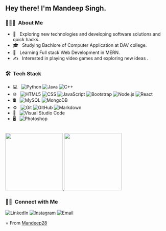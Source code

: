 

<!--
**Mandeep28/Mandeep28** is a ✨ _special_ ✨ repository because its `README.md` (this file) appears on your GitHub profile.

Here are some ideas to get you started:

- 🔭 I’m currently working on ...
- 🌱 I’m currently learning ...
- 👯 I’m looking to collaborate on ...
- 🤔 I’m looking for help with ...
- 💬 Ask me about ...
- 📫 How to reach me: ...
- 😄 Pronouns: ...
- ⚡ Fun fact: ...
-->
<!--
<img src="https://raw.githubusercontent.com/AVS1508/AVS1508/master/assets/Aditya%20Vikram%20Singh%20Banner.png">
-->
<h2> Hey there! I'm Mandeep Singh.</h2>

<h3> 👨🏻‍💻 &nbsp;About Me </h3>

- 🤔 &nbsp; Exploring new technologies and developing software solutions and quick hacks.
- 🎓 &nbsp; Studying Bachlore of Computer Application at DAV college.
- 🌱 &nbsp; Learning Full stack Web Development in MERN.
- ✍️ &nbsp; Interested in playing video games and exploring new ideas .

<h3> 🛠 &nbsp;Tech Stack</h3>

- 💻 &nbsp;
  ![Python](https://img.shields.io/badge/-Python-333333?style=flat&logo=python)
  ![Java](https://img.shields.io/badge/-Java-333333?style=flat&logo=Java&logoColor=007396)
  ![C++](https://img.shields.io/badge/-C++-333333?style=flat&logo=C%2B%2B&logoColor=00599C)
- 🌐 &nbsp;
  ![HTML5](https://img.shields.io/badge/-HTML5-333333?style=flat&logo=HTML5)
  ![CSS](https://img.shields.io/badge/-CSS-333333?style=flat&logo=CSS3&logoColor=1572B6)
  ![JavaScript](https://img.shields.io/badge/-JavaScript-333333?style=flat&logo=javascript)
  ![Bootstrap](https://img.shields.io/badge/-Bootstrap-333333?style=flat&logo=bootstrap&logoColor=563D7C)
  ![Node.js](https://img.shields.io/badge/-Node.js-333333?style=flat&logo=node.js)
  ![React](https://img.shields.io/badge/-React-333333?style=flat&logo=react)
- 🛢 &nbsp;
  ![MySQL](https://img.shields.io/badge/-MySQL-333333?style=flat&logo=mysql)
  ![MongoDB](https://img.shields.io/badge/-MongoDB-333333?style=flat&logo=mongodb)
- ⚙️ &nbsp;
  ![Git](https://img.shields.io/badge/-Git-333333?style=flat&logo=git)
  ![GitHub](https://img.shields.io/badge/-GitHub-333333?style=flat&logo=github)
  ![Markdown](https://img.shields.io/badge/-Markdown-333333?style=flat&logo=markdown)
- 🔧 &nbsp;
  ![Visual Studio Code](https://img.shields.io/badge/-Visual%20Studio%20Code-333333?style=flat&logo=visual-studio-code&logoColor=007ACC)
- 🖥 &nbsp;
  ![Photoshop](https://img.shields.io/badge/-Photoshop-333333?style=flat&logo=adobe-photoshop)
  

<br/>

<a href="https://github.com/AVS1508">
  <img height="180em" src="https://github-readme-stats.vercel.app/api?username=Mandeep28&theme=chartreuse-dark&show_icons=true" />
  <img height="180em" src="https://github-readme-stats.vercel.app/api/top-langs/?username=Mandeep28&theme=chartreuse-dark&layout=compact" />
</a>

<br/>

<h3> 🤝🏻 &nbsp;Connect with Me </h3>

<p >
<a href="https://www.linkedin.com/in/mandeep2002/"><img alt="LinkedIn" src="https://img.shields.io/badge/LinkedIn-Mandeep%20Singh-blue?style=flat-square&logo=linkedin"></a>
<a href="https://www.instagram.com/mandeep_singh.28/"><img alt="Instagram" src="https://img.shields.io/badge/Instagram-mandeep_singh.28-blue?style=flat-square&logo=instagram"></a>
<a href="mailto: mandeepsingh13524@gmail.com"><img alt="Email" src="https://img.shields.io/badge/Email-mandeepsingh13524@gmail.com-blue?style=flat-square&logo=gmail"></a>
</p>

⭐️ From [Mandeep28](https://github.com/Mandeep28)
